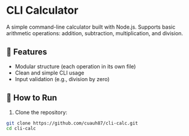 # CLI Calculator

A simple command-line calculator built with Node.js. Supports basic arithmetic operations: addition, subtraction, multiplication, and division.

## 🧠 Features

- Modular structure (each operation in its own file)
- Clean and simple CLI usage
- Input validation (e.g., division by zero)

## 🚀 How to Run

1. Clone the repository:

```bash
git clone https://github.com/cuauh87/cli-calc.git
cd cli-calc
